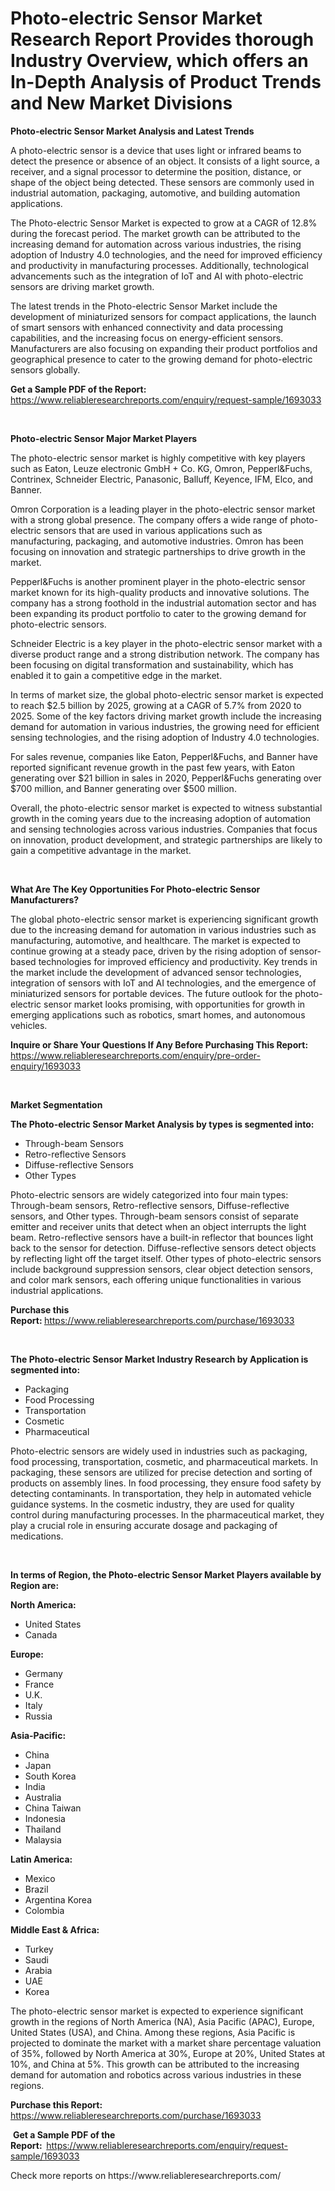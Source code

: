 <p><h1>Photo-electric Sensor Market Research Report Provides thorough Industry Overview, which offers an In-Depth Analysis of Product Trends and New Market Divisions</h1></p><p><strong>Photo-electric Sensor Market Analysis and Latest Trends</strong></p>
<p><p>A photo-electric sensor is a device that uses light or infrared beams to detect the presence or absence of an object. It consists of a light source, a receiver, and a signal processor to determine the position, distance, or shape of the object being detected. These sensors are commonly used in industrial automation, packaging, automotive, and building automation applications.</p><p>The Photo-electric Sensor Market is expected to grow at a CAGR of 12.8% during the forecast period. The market growth can be attributed to the increasing demand for automation across various industries, the rising adoption of Industry 4.0 technologies, and the need for improved efficiency and productivity in manufacturing processes. Additionally, technological advancements such as the integration of IoT and AI with photo-electric sensors are driving market growth.</p><p>The latest trends in the Photo-electric Sensor Market include the development of miniaturized sensors for compact applications, the launch of smart sensors with enhanced connectivity and data processing capabilities, and the increasing focus on energy-efficient sensors. Manufacturers are also focusing on expanding their product portfolios and geographical presence to cater to the growing demand for photo-electric sensors globally.</p></p>
<p><strong>Get a Sample PDF of the Report:&nbsp;</strong> <a href="https://www.reliableresearchreports.com/enquiry/request-sample/1693033">https://www.reliableresearchreports.com/enquiry/request-sample/1693033</a></p>
<p>&nbsp;</p>
<p><strong>Photo-electric Sensor Major Market Players</strong></p>
<p><p>The photo-electric sensor market is highly competitive with key players such as Eaton, Leuze electronic GmbH + Co. KG, Omron, Pepperl&Fuchs, Contrinex, Schneider Electric, Panasonic, Balluff, Keyence, IFM, Elco, and Banner.</p><p>Omron Corporation is a leading player in the photo-electric sensor market with a strong global presence. The company offers a wide range of photo-electric sensors that are used in various applications such as manufacturing, packaging, and automotive industries. Omron has been focusing on innovation and strategic partnerships to drive growth in the market.</p><p>Pepperl&Fuchs is another prominent player in the photo-electric sensor market known for its high-quality products and innovative solutions. The company has a strong foothold in the industrial automation sector and has been expanding its product portfolio to cater to the growing demand for photo-electric sensors.</p><p>Schneider Electric is a key player in the photo-electric sensor market with a diverse product range and a strong distribution network. The company has been focusing on digital transformation and sustainability, which has enabled it to gain a competitive edge in the market.</p><p>In terms of market size, the global photo-electric sensor market is expected to reach $2.5 billion by 2025, growing at a CAGR of 5.7% from 2020 to 2025. Some of the key factors driving market growth include the increasing demand for automation in various industries, the growing need for efficient sensing technologies, and the rising adoption of Industry 4.0 technologies.</p><p>For sales revenue, companies like Eaton, Pepperl&Fuchs, and Banner have reported significant revenue growth in the past few years, with Eaton generating over $21 billion in sales in 2020, Pepperl&Fuchs generating over $700 million, and Banner generating over $500 million.</p><p>Overall, the photo-electric sensor market is expected to witness substantial growth in the coming years due to the increasing adoption of automation and sensing technologies across various industries. Companies that focus on innovation, product development, and strategic partnerships are likely to gain a competitive advantage in the market.</p></p>
<p>&nbsp;</p>
<p><strong>What Are The Key Opportunities For Photo-electric Sensor Manufacturers?</strong></p>
<p><p>The global photo-electric sensor market is experiencing significant growth due to the increasing demand for automation in various industries such as manufacturing, automotive, and healthcare. The market is expected to continue growing at a steady pace, driven by the rising adoption of sensor-based technologies for improved efficiency and productivity. Key trends in the market include the development of advanced sensor technologies, integration of sensors with IoT and AI technologies, and the emergence of miniaturized sensors for portable devices. The future outlook for the photo-electric sensor market looks promising, with opportunities for growth in emerging applications such as robotics, smart homes, and autonomous vehicles.</p></p>
<p><strong>Inquire or Share Your Questions If Any Before Purchasing This Report:</strong> <a href="https://www.reliableresearchreports.com/enquiry/pre-order-enquiry/1693033">https://www.reliableresearchreports.com/enquiry/pre-order-enquiry/1693033</a></p>
<p>&nbsp;</p>
<p><strong>Market Segmentation</strong></p>
<p><strong>The Photo-electric Sensor Market Analysis by types is segmented into:</strong></p>
<p><ul><li>Through-beam Sensors</li><li>Retro-reflective Sensors</li><li>Diffuse-reflective Sensors</li><li>Other Types</li></ul></p>
<p><p>Photo-electric sensors are widely categorized into four main types: Through-beam sensors, Retro-reflective sensors, Diffuse-reflective sensors, and Other types. Through-beam sensors consist of separate emitter and receiver units that detect when an object interrupts the light beam. Retro-reflective sensors have a built-in reflector that bounces light back to the sensor for detection. Diffuse-reflective sensors detect objects by reflecting light off the target itself. Other types of photo-electric sensors include background suppression sensors, clear object detection sensors, and color mark sensors, each offering unique functionalities in various industrial applications.</p></p>
<p><strong>Purchase this Report:&nbsp;</strong><a href="https://www.reliableresearchreports.com/purchase/1693033">https://www.reliableresearchreports.com/purchase/1693033</a></p>
<p>&nbsp;</p>
<p><strong>The Photo-electric Sensor Market Industry Research by Application is segmented into:</strong></p>
<p><ul><li>Packaging</li><li>Food Processing</li><li>Transportation</li><li>Cosmetic</li><li>Pharmaceutical</li></ul></p>
<p><p>Photo-electric sensors are widely used in industries such as packaging, food processing, transportation, cosmetic, and pharmaceutical markets. In packaging, these sensors are utilized for precise detection and sorting of products on assembly lines. In food processing, they ensure food safety by detecting contaminants. In transportation, they help in automated vehicle guidance systems. In the cosmetic industry, they are used for quality control during manufacturing processes. In the pharmaceutical market, they play a crucial role in ensuring accurate dosage and packaging of medications.</p></p>
<p>&nbsp;</p>
<p><strong>In terms of Region, the Photo-electric Sensor Market Players available by Region are:</strong></p>
<p>
    <p> <strong> North America: </strong>
        <ul>
            <li>United States</li>
            <li>Canada</li>
        </ul>
        </p> 
    <p> <strong> Europe: </strong>
        <ul>
            <li>Germany</li>
            <li>France</li>
            <li>U.K.</li>
            <li>Italy</li>
            <li>Russia</li>
        </ul>
        </p> 
    <p> <strong> Asia-Pacific: </strong>
        <ul>
            <li>China</li>
            <li>Japan</li>
            <li>South Korea</li>
            <li>India</li>
            <li>Australia</li>
            <li>China Taiwan</li>
            <li>Indonesia</li>
            <li>Thailand</li>
            <li>Malaysia</li>
        </ul>
        </p> 
    <p> <strong> Latin America: </strong>
        <ul>
            <li>Mexico</li>
            <li>Brazil</li>
            <li>Argentina Korea</li>
            <li>Colombia</li>
        </ul>
        </p> 
    <p> <strong> Middle East & Africa: </strong>
        <ul>
            <li>Turkey</li>
            <li>Saudi</li>
            <li>Arabia</li>
            <li>UAE</li>
            <li>Korea</li>
        </ul>
    </p>
    </p>
<p><p>The photo-electric sensor market is expected to experience significant growth in the regions of North America (NA), Asia Pacific (APAC), Europe, United States (USA), and China. Among these regions, Asia Pacific is projected to dominate the market with a market share percentage valuation of 35%, followed by North America at 30%, Europe at 20%, United States at 10%, and China at 5%. This growth can be attributed to the increasing demand for automation and robotics across various industries in these regions.</p></p>
<p><strong>Purchase this Report: </strong><a href="https://www.reliableresearchreports.com/purchase/1693033">https://www.reliableresearchreports.com/purchase/1693033</a></p>
<p>&nbsp;<strong>Get a Sample PDF of the Report:&nbsp;&nbsp;</strong><a href="https://www.reliableresearchreports.com/enquiry/request-sample/1693033">https://www.reliableresearchreports.com/enquiry/request-sample/1693033</a></p>
<p><strong></strong></p>
<p>Check more reports on https://www.reliableresearchreports.com/</p>